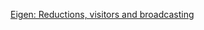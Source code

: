 [Eigen: Reductions, visitors and broadcasting](http://eigen.tuxfamily.org/dox/group__TutorialReductionsVisitorsBroadcasting.html)

